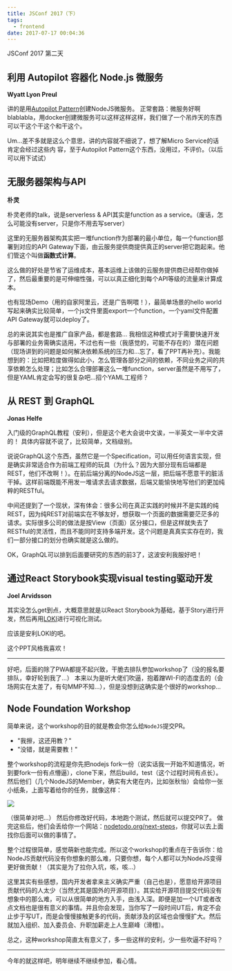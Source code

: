```yaml
---
title: JSConf 2017（下）
tags:
  - frontend
date: 2017-07-17 00:04:36
---
```





JSConf 2017 第二天

<!-- more -->


## 利用 Autopilot 容器化 Node.js 微服务

**Wyatt Lyon Preul**

讲的是用[Autopilot Pattern](http://github.com/autopilotpattern)创建NodeJS微服务。
正常套路：微服务好啊blablabla，用docker创建微服务可以这样这样这样，我们做了一个吊炸天的东西可以干这个干这个和干这个。

Um...差不多就是这么个意思，讲的内容就不细说了，想了解Micro Service的话肯定会经过这些内 容，至于Autopilot Pattern这个东西，没用过，不评价。（以后可以用下试试）


## 无服务器架构与API

**朴灵**

朴灵老师的talk，说是serverless & API其实是function as a service。（废话，怎么可能没有server，只是你不用去写server）

这里的无服务器架构其实把一堆function作为部署的最小单位，每一个function部署到对应的API Gateway下面，由云服务提供商提供真正的server把它跑起来。他们管这个叫做**函数式计算**。

这么做的好处是节省了运维成本，基本运维上该做的云服务提供商已经帮你做掉了，然后最重要的是可伸缩性强，可以以真正细化到每个API等级的流量来计算成本。

也有现场Demo（用的自家阿里云，还是广告啊喂！），最简单场景的hello world写起来确实比较简单，一个js文件里面export一个function，一个yaml文件配置API Gateway就可以deploy了。

总的来说其实也是推广自家产品，都是套路...
我相信这种模式对于需要快速开发与部署的业务需确实适用，不过也有一些（我感觉的，可能不存在的）潜在问题（现场讲到的问题是如何解决依赖系统的压力和...忘了，看了PPT再补充）。我能想到的：比如把粒度做得如此小，怎么管理各部分之间的依赖，不同业务之间的共享依赖怎么处理；比如怎么合理部署这么一堆function，server虽然是不用写了，但是YAML肯定会写的很复杂吧...招个YAML工程师？


## 从 REST 到 GraphQL

**Jonas Helfe**

入门级的GraphQL教程（安利），但是这个老大会说中文诶，一半英文一半中文讲的！
具体内容就不说了，比较简单，文档级别。

说说GraphQL这个东西，虽然它是一个Specification，可以用任何语言实现，但是确实非常适合作为前端工程师的玩具（为什么？因为大部分现有后端都是REST，他们不改啊！）。在前后端分离的NodeJS这一层，把后端不愿意干的脏活干掉。这样前端既能不用发一堆请求去请求数据，后端又能愉快地写他们的更加纯粹的RESTful。

中间还提到了一个现状，深有体会：很多公司在真正实践的时候并不是实践的纯REST，因为纯REST对前端实在不够友好，想获取一个页面的数据需要茫茫多的请求。实际很多公司的做法是按View（页面）区分接口，但是这样就失去了RESTful的灵活性，而且不能同时支持多端开发。这个问题是真真实实存在的，我们一部分接口的划分也确实就是这么做的。

OK，GraphQL可以排到后面要研究的东西的前3了，这波安利我服好吧！


## 通过React Storybook实现visual testing驱动开发

**Joel Arvidsson**

其实没怎么get到点，大概意思就是以React Storybook为基础，基于Story进行开发，然后再用[LOKI](https://github.com/oblador/loki)进行可视化测试。

应该是安利LOKI的吧。

这个PPT风格我喜欢！

---

好吧，后面的除了PWA都提不起兴致，干脆去排队参加workshop了（没的报名要排队，幸好轮到我了...）
本来以为是听大佬们吹逼，抱着蹭WI-FI的态度去的（会场网实在太差了，有句MMP不知...），但是没想到这确实是个很好的workshop...

## Node Foundation Workshop

简单来说，这个workshop的目的就是教会你怎么给`NodeJS`提交PR。

-  "我擦，这还用教？" 
-  "没错，就是需要教！"

整个workshop的流程是你先把nodejs fork一份（说实话我一开始不知道情况，听到要fork一份有点懵逼），clone下来，然后build，test（这个过程时间有点长）。然后他们（几个NodeJS的Member，确实有大佬在内，比如张秋怡）会给你一张小纸条，上面写着给你的任务，就像这样：

![](/images/node_task.jpg)

（很简单对吧...）
然后你修改好代码，本地跑个测试，然后就可以提交PR了。
做完这些后，他们会丢给你一个网站：[nodetodo.org/next-steps](http://nodetodo.org/next-steps/)，你就可以去上面找你后面可以做的事情了。

整个过程很简单，感觉萌新也能完成。所以这个workshop的重点在于告诉你：给NodeJS贡献代码没有你想象的那么难，只要你想，每个人都可以为NodeJS变得更好做贡献！（其实是为了拉你入坑，咳，咳...）

这里其实有些感想，国内开发者拿来主义确实严重（自己也是），愿意给开源项目贡献代码的人太少（当然尤其是国外的开源项目）。其实给开源项目提交代码没有想象中的那么难，可以从很简单的地方入手，由浅入深。即便是加一个UT或者改点文档也是很有意义的事情。并且你会发现，当你写了一段时间UT后，肯定不会止步于写UT，而是会慢慢接触更多的代码，贡献涉及的区域也会慢慢扩大。然后就加入组织、加入委员会、升职加薪走上人生巅峰（滑稽）。

总之，这种workshop简直太有意义了，多一些这样的安利，少一些吹逼不好吗？

---

今年的就这样吧，明年继续不继续参加，看心情。
